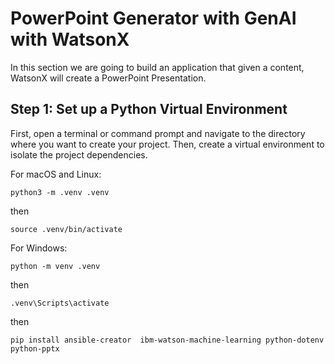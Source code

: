 # PowerPoint Generator with GenAI with WatsonX

In this section we are going to build an application that given a content, WatsonX will create a PowerPoint Presentation.


## Step 1: Set up a Python Virtual Environment
First, open a terminal or command prompt and navigate to the directory where you want to create your project. Then, create a virtual environment to isolate the project dependencies.

For macOS and Linux:
```
python3 -m .venv .venv
```
then
```
source .venv/bin/activate
```
For Windows:
```
python -m venv .venv
```
then
```
.venv\Scripts\activate
```

then

```
pip install ansible-creator  ibm-watson-machine-learning python-dotenv python-pptx

```